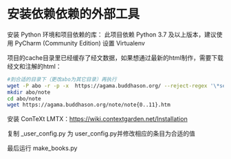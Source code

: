 # 安装依赖依赖的外部工具

安装 Python 环境和项目依赖的库：
此项目依赖 Python 3.7 及以上版本，建议使用 PyCharm (Community Edition) 设置 Virtualenv


项目的cache目录里已经缓存了经文数据，如果想通过最新的html制作，需要下载经文和注解的html：

```bash
#到合适的目录下（更改abo为其它目录）再执行
wget -P abo -r -p -x  https://agama.buddhason.org/ --reject-regex '\*search\*' --reject mp3,pdf,jpg,gif,png,php
mkdir abo/note
cd abo/note
wget https://agama.buddhason.org/note/note{0..11}.htm
```

安装 ConTeXt LMTX：https://wiki.contextgarden.net/Installation

复制 _user_config.py 为 user_config.py并修改相应的条目为合适的值

最后运行 make_books.py

